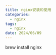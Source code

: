 ```yaml
---
title: nginx安装和使用
categories:
  - nginx
tags:
  - nginx
date: 2024/06/09
---
```

brew install nginx
